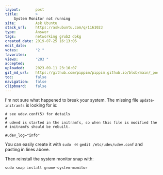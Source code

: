 ```yaml
---
layout:       post
title:        >
    System Monitor not running
site:         Ask Ubuntu
stack_url:    https://askubuntu.com/q/1161023
type:         Answer
tags:         networking grub2 dpkg
created_date: 2019-07-25 16:13:06
edit_date:    
votes:        "2 "
favorites:    
views:        "203 "
accepted:     
uploaded:     2023-09-11 23:16:07
git_md_url:   https://github.com/pippim/pippim.github.io/blob/main/_posts/2019/2019-07-25-System-Monitor-not-running.md
toc:          false
navigation:   false
clipboard:    false
---
```


I'm not sure what happened to break your system. The missing file `update-initramfs` is looking for is:

``` 
# see udev.conf(5) for details
#
# udevd is started in the initramfs, so when this file is modified the
# initramfs should be rebuilt.

#udev_log="info"
```

You can easily create it with `sudo -H gedit /etc/udev/udev.conf` and pasting in lines above.

Then reinstall the system monitor snap with:

``` 
sudo snap install gnome-system-monitor
```
